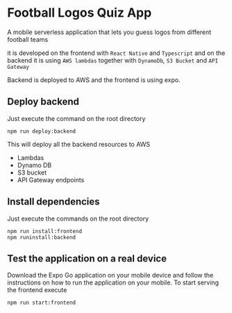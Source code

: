 # Football Logos Quiz App
A mobile serverless application that lets you guess logos from different football teams

it is developed on the frontend with `React Native` and `Typescript` and on the backend it is using
`AWS lambdas` together with `DynamoDb`, `S3 Bucket` and `API Gateway`

Backend is deployed to AWS and the frontend is using expo.

## Deploy backend
Just execute the command on the root directory
```
npm run deploy:backend
```
This will deploy all the backend resources to AWS
- Lambdas
- Dynamo DB
- S3 bucket
- API Gateway endpoints

## Install dependencies
Just execute the commands on the root directory
```
npm run install:frontend
npm runinstall:backend
```

## Test the application on a real device
Download the Expo Go application on your mobile device and follow the instructions
on how to run the application on your mobile. To start serving the frontend
execute
```
npm run start:frontend
```